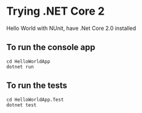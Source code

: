 # Trying .NET Core 2

Hello World with NUnit, have .Net Core 2.0 installed

## To run the console app
```
cd HelloWorldApp
dotnet run
```

## To run the tests
```
cd HelloWorldApp.Test
dotnet test
```
